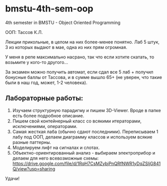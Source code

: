 # bmstu-4th-sem-oop
4th semester in BMSTU - Object Oriented Programming

ООП: Тассов К.Л.

Лекции прикольные, в целом на них более-менее понятно. Лаб 5 штук, 3 из которых выдают в мае, одна из них прям огромная.

У меня в репе максимально насрано, так что если хотите скатать, то возьмите у кого-то другого...

За экзамен можно получить автомат, если сдал все 5 лаб + получил бонусные баллы от Тассова, и в сумме вышло 65+ (не уверен, что такие были в наш год, может, 1-2 человека).

## Лабораторные работы:
1. Изучаем структурную парадигму и пишем 3D-Viewer. Вроде в папке есть более подробное описание.
2. Пишем свой контейнерный класс со всякими итераторами, исключениями, операторами.
3. Самая жесткая лаба (обычно сдают последними). Переписываем 1 лабу под ООП, делаем диаграмму классов и используем всякие разные паттерны.
4. Моделируем лифт на сигналах и слотах.
5. Объектно-ориентированный анализ - выбираем электроприбор и делаем для него всевозможные схемы: https://drive.google.com/file/d/1RqH7CsMZybjPnQRfNWR1yDqZSljG841Q/view?usp=sharing

Удачи!
